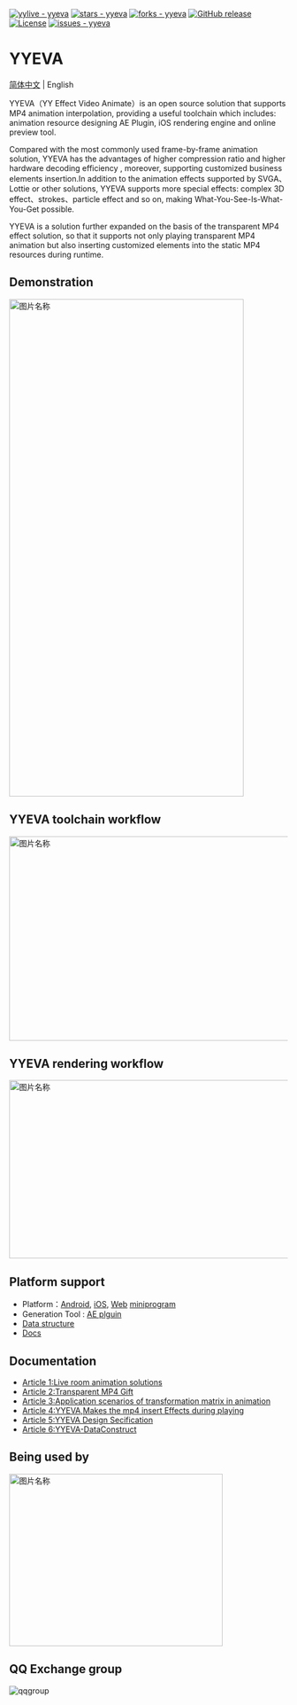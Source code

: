 [![yylive - yyeva](https://img.shields.io/static/v1?label=yylive&message=yyeva&color=blue&logo=github)](https://github.com/yylive/yyeva "Go to GitHub repo")
[![stars - yyeva](https://img.shields.io/github/stars/yylive/yyeva?style=social)](https://github.com/yylive/yyeva)
[![forks - yyeva](https://img.shields.io/github/forks/yylive/yyeva?style=social)](https://github.com/yylive/yyeva)
[![GitHub release](https://img.shields.io/github/release/yylive/yyeva?include_prereleases=&sort=semver&color=blue)](https://github.com/yylive/yyeva/releases/)
[![License](https://img.shields.io/badge/License-MIT-blue)](#license)
[![issues - yyeva](https://img.shields.io/github/issues/yylive/yyeva)](https://github.com/yylive/yyeva/issues)

# YYEVA  

[简体中文](./README.md) | English

YYEVA（YY Effect Video Animate）is an open source solution that supports MP4 animation interpolation, providing a useful toolchain which includes: animation   resource designing AE Plugin, iOS rendering engine and online preview tool.
 
Compared with the most commonly used frame-by-frame animation solution, YYEVA has the advantages of higher compression ratio and higher hardware decoding efficiency , moreover, supporting customized business elements insertion.In addition to the animation effects supported by SVGA、Lottie or other solutions, YYEVA supports more special effects: complex 3D effect、strokes、particle effect and so on, making What-You-See-Is-What-You-Get possible. 

YYEVA is a solution further expanded on the basis of the transparent MP4 effect solution, so that it supports not only playing transparent MP4 animation but also  inserting customized elements into the static MP4 resources during runtime.  


## Demonstration

<img src="https://github.com/yylive/YYEVA/blob/main/img/teampk.gif" width = "424" height = "898" alt="图片名称" align=center />

## YYEVA toolchain workflow 

<img src="https://github.com/yylive/YYEVA/blob/main/img/ae_timeline.png" width = "754" height = "369" alt="图片名称" align=center />

## YYEVA rendering workflow 

<img src="https://github.com/yylive/YYEVA/blob/main/img/yyeva_timeline.png" width = "634" height = "322" alt="图片名称" align=center />

## Platform support

+ Platform：[Android](https://github.com/yylive/YYEVA-Android), [iOS](https://github.com/yylive/YYEVA-iOS), [Web](https://github.com/yylive/YYEVA-Web) [miniprogram](https://www.npmjs.com/package/yyeva-wechat)
+ Generation Tool : [AE plguin](https://github.com/yylive/YYEVA/tree/main/AEP) 
+ [Data structure](https://github.com/yylive/YYEVA/blob/main/%E6%95%B0%E6%8D%AE%E7%BB%93%E6%9E%84.md)
+ [Docs](https://github.com/yylive/YYEVA)


## Documentation

* [Article 1:Live room animation solutions](./Live%20room%20animation%20solutions.md)
* [Article 2:Transparent MP4 Gift](./YY%20Transparent%20MP4%20Gift.md)
* [Article 3:Application scenarios of transformation matrix in animation](./Application%20scenarios%20of%20transformation%20matrix%20in%20animation.md)
* [Article 4:YYEVA,Makes the mp4 insert Effects during playing](./YYEVA,Makes_the_mp4_insert_Effects_during_playing.md)
* [Article 5:YYEVA Design Secification](./YYEVA%20%20Design%20Secification.md)
* [Article 6:YYEVA-DataConstruct](./YYEVA-DataConstruct.md) 

 

## Being used by

<img src="https://github.com/yylive/YYEVA/blob/main/img/jieru.png" width = "386" height = "311" alt="图片名称" align=center />

## QQ Exchange group

![qqgroup](https://github.com/yylive/YYEVA/blob/main/img/qqgroup.png)
